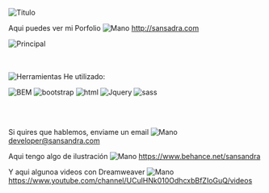 ![Titulo](https://user-images.githubusercontent.com/106440634/183484399-a29c6474-b74a-472e-969e-807433797a21.jpg)

Aqui puedes ver mi Porfolio ![Mano](https://user-images.githubusercontent.com/106440634/175770825-8f939acf-2871-4401-aa6d-af69bf59c088.png)
http://sansadra.com

![Principal](https://user-images.githubusercontent.com/106440634/175771038-a6141899-c1d7-404c-9dc6-916ba616d9e7.jpg)

<br></br>
![Herramientas](https://user-images.githubusercontent.com/106440634/176456668-00f917f3-d760-4d6f-b4e2-75a071866f0b.png) He utilizado:

![BEM](https://user-images.githubusercontent.com/106440634/176456762-48e4f966-aaf9-4f95-95e7-5e9aaec7859e.png)
![bootstrap](https://user-images.githubusercontent.com/106440634/176456768-7fc9c919-d295-4652-bc9d-29579a7d4f28.png)
![html](https://user-images.githubusercontent.com/106440634/176456769-da348fa8-3e33-4635-8e7e-4f84826679be.png)
![Jquery](https://user-images.githubusercontent.com/106440634/176456775-f6e7f4cf-ae43-4990-836d-5ba593101afd.png)
![sass](https://user-images.githubusercontent.com/106440634/176456777-636a5d9b-b289-455b-8f16-b2ced963d910.png)


<br></br>

Si quires que hablemos, enviame un email ![Mano](https://user-images.githubusercontent.com/106440634/175771342-060dba43-7efb-4f17-8905-f45716b1b7b7.png)
developer@sansandra.com
 
Aqui tengo algo de ilustración ![Mano](https://user-images.githubusercontent.com/106440634/175770864-dfdc3d00-237a-4e8e-8c79-9125a50cf6c9.png)
https://www.behance.net/sansandra


Y aqui algunoa videos con Dreamweaver ![Mano](https://user-images.githubusercontent.com/106440634/175770902-23426415-4e77-4355-bad2-9c20a1387243.png)
https://www.youtube.com/channel/UCulHNk010OdhcxbBfZIoGuQ/videos
